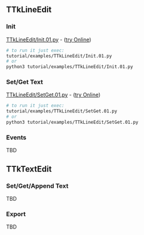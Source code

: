 ## TTkLineEdit
### Init

[TTkLineEdit/Init.01.py](TTkLineEdit/Init.01.py) - ([try Online](https://ceccopierangiolieugenio.github.io/pyTermTk/sandbox/sandbox.html?fileUri=https://raw.githubusercontent.com/ceccopierangiolieugenio/pyTermTk/main/tutorial/examples/TTkLineEdit/Init.01.py))
```bash
# to run it just exec:
tutorial/examples/TTkLineEdit/Init.01.py
# or
python3 tutorial/examples/TTkLineEdit/Init.01.py
```
### Set/Get Text
[TTkLineEdit/SetGet.01.py](TTkLineEdit/SetGet.01.py) - ([try Online](https://ceccopierangiolieugenio.github.io/pyTermTk/sandbox/sandbox.html?fileUri=https://raw.githubusercontent.com/ceccopierangiolieugenio/pyTermTk/main/tutorial/examples/TTkLineEdit/SetGet.01.py))
```bash
# to run it just exec:
tutorial/examples/TTkLineEdit/SetGet.01.py
# or
python3 tutorial/examples/TTkLineEdit/SetGet.01.py
```
### Events
TBD
## TTkTextEdit
### Set/Get/Append Text
TBD
### Export
TBD